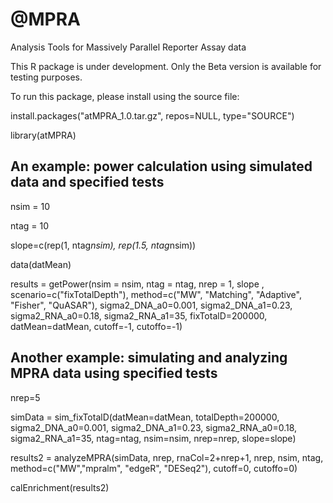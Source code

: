 # @MPRA
Analysis Tools for Massively Parallel Reporter Assay data

This R package is under development. Only the Beta version is available for testing purposes. 

To run this package, please install using the source file:

install.packages("atMPRA_1.0.tar.gz", repos=NULL, type="SOURCE")

library(atMPRA)

## An example: power calculation using simulated data and specified tests
nsim = 10 

ntag = 10

slope=c(rep(1, ntag*nsim), rep(1.5, ntag*nsim))

data(datMean)

results = getPower(nsim = nsim, ntag = ntag, nrep = 1, slope , scenario=c("fixTotalDepth"), method=c("MW", "Matching", "Adaptive", "Fisher", "QuASAR"), sigma2_DNA_a0=0.001, sigma2_DNA_a1=0.23, sigma2_RNA_a0=0.18, sigma2_RNA_a1=35,  fixTotalD=200000, datMean=datMean, cutoff=-1, cutoffo=-1)

## Another example: simulating and analyzing MPRA data using specified tests
nrep=5

simData = sim_fixTotalD(datMean=datMean, totalDepth=200000, sigma2_DNA_a0=0.001, sigma2_DNA_a1=0.23, sigma2_RNA_a0=0.18, sigma2_RNA_a1=35, ntag=ntag, nsim=nsim, nrep=nrep, slope=slope)

results2 = analyzeMPRA(simData, nrep, rnaCol=2+nrep+1, nrep, nsim, ntag, method=c("MW","mpralm", "edgeR", "DESeq2"), cutoff=0, cutoffo=0)

calEnrichment(results2)
